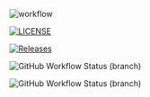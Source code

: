 ![workflow](https://github.com/Thawzin-hein/sem2/actions/workflows/main.yml/badge.svg) 

[![LICENSE](https://img.shields.io/github/license/Thawzin-hein/sem2.svg?style=flat-square)](https://github.com/Thawzin-hein/sem2/blob/master/LICENSE)

[![Releases](https://img.shields.io/github/release/Thawzin-hein/sem2/all.svg?style=flat-square)](https://github.com/Thawzin-hein/sem2/releases)


![GitHub Workflow Status (branch)](https://img.shields.io/github/workflow/status/Thawzin-hein/sem2/A%20workflow%20for%20my%20Hello%20World%20App/master?style=flat-square)

![GitHub Workflow Status (branch)](https://img.shields.io/github/workflow/status/Thawzin-hein/sem2/A%20workflow%20for%20my%20Hello%20World%20App/develop?style=flat-square)
 

